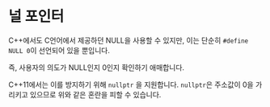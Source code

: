 # 널 포인터

C++에서도 C언어에서 제공하던 NULL을 사용할 수 있지만, 이는 단순히 `#define NULL 0`이 선언되어 있을 뿐입니다.

즉, 사용자의 의도가 NULL인지 0인지 확인하기 애매합니다.

C++11에서는 이를 방지하기 위해 `nullptr` 을 지원합니다.
`nullptr`은 주소값이 0을 가리키고 있으므로 위와 같은 혼란을 피할 수 있습니다.

